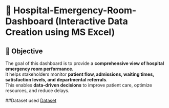 # 🏥 Hospital-Emergency-Room-Dashboard (Interactive Data Creation using MS Excel)

## 📌 Objective
The goal of this dashboard is to provide a **comprehensive view of hospital emergency room performance**.  
It helps stakeholders monitor **patient flow, admissions, waiting times, satisfaction levels, and departmental referrals**.  
This enables **data-driven decisions** to improve patient care, optimize resources, and reduce delays.

##Dataset used
<a href="https://github.com/HimanshupwSR/Data_analysis_Dashboard/blob/main/Hospital%20Emergency%20Room%20Data.csv" >Dataset</a>
